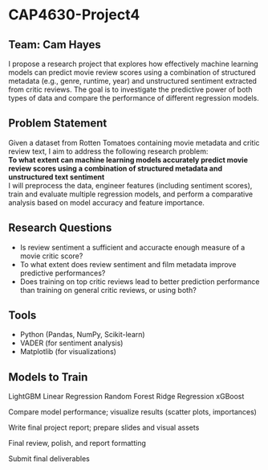# CAP4630-Project4

## Team: Cam Hayes
I propose a research project that explores how effectively machine learning models can predict movie review scores using a combination of structured metadata (e.g., genre, runtime, year) and unstructured sentiment extracted from critic reviews. The goal is to investigate the predictive power of both types of data and compare the performance of different regression models.
## Problem Statement
Given a dataset from Rotten Tomatoes containing movie metadata and critic review text, I aim to address the following research problem:  
**To what extent can machine learning models accurately predict movie review scores using a combination of structured metadata and unstructured text sentiment**  
I will preprocess the data, engineer features (including sentiment scores), train and evaluate multiple regression models, and perform a comparative analysis based on model accuracy and feature importance.
## Research Questions
* Is review sentiment a sufficient and accuracte enough measure of a movie critic score?
* To what extent does review sentiment and film metadata improve predictive performances?
* Does training on top critic reviews lead to better prediction performance than training on general critic reviews, or using both?
## Tools
* Python (Pandas, NumPy, Scikit-learn)
* VADER (for sentiment analysis)
* Matplotlib (for visualizations)

## Models to Train
LightGBM
Linear Regression
Random Forest
Ridge Regression
xGBoost

Compare model performance; visualize results (scatter plots, importances)

Write final project report; prepare slides and visual assets

Final review, polish, and report formatting

Submit final deliverables